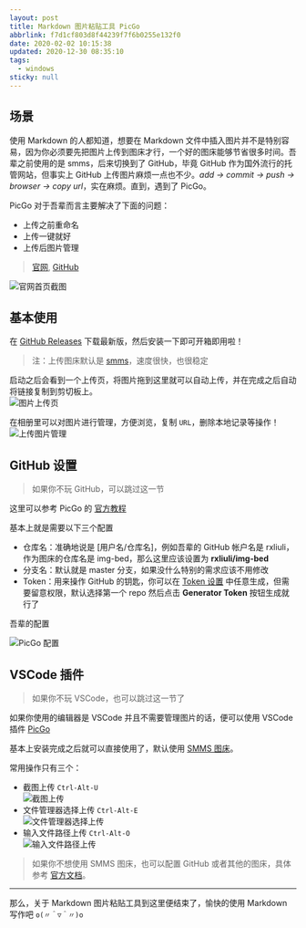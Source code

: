 ```yaml
---
layout: post
title: Markdown 图片粘贴工具 PicGo
abbrlink: f7d1cf803d8f44239f7f6b0255e132f0
date: 2020-02-02 10:15:38
updated: 2020-12-30 08:35:10
tags:
  - windows
sticky: null
---
```


## 场景

使用 Markdown 的人都知道，想要在 Markdown 文件中插入图片并不是特别容易，因为你必须要先把图片上传到图床才行，一个好的图床能够节省很多时间。吾辈之前使用的是 smms，后来切换到了 GitHub，毕竟 GitHub 作为国外流行的托管网站，但事实上 GitHub 上传图片麻烦一点也不少。_add -> commit -> push -> browser -> copy url_，实在麻烦。直到，遇到了 PicGo。

PicGo 对于吾辈而言主要解决了下面的问题：

- 上传之前重命名
- 上传一键就好
- 上传后图片管理

> [官网](https://molunerfinn.com/PicGo/), [GitHub](https://github.com/rxliuli/PicGo)

![官网首页截图](https://cdn.jsdelivr.net/gh/rxliuli/img-bed/20181016231008.png)

## 基本使用

在 [GitHub Releases](https://github.com/Molunerfinn/picgo/releases) 下载最新版，然后安装一下即可开箱即用啦！

> 注：上传图床默认是 [smms](https://sm.ms/)，速度很快，也很稳定

启动之后会看到一个上传页，将图片拖到这里就可以自动上传，并在完成之后自动将链接复制到剪切板上。\
![图片上传页](https://cdn.jsdelivr.net/gh/rxliuli/img-bed/20190205233313.png)

在相册里可以对图片进行管理，方便浏览，复制 `URL`，删除本地记录等操作！\
![上传图片管理](https://cdn.jsdelivr.net/gh/rxliuli/img-bed/20190205233906.png)

## GitHub 设置

> 如果你不玩 GitHub，可以跳过这一节

这里可以参考 PicGo 的 [官方教程](https://github.com/Molunerfinn/PicGo/wiki/%E8%AF%A6%E7%BB%86%E7%AA%97%E5%8F%A3%E7%9A%84%E4%BD%BF%E7%94%A8#github%E5%9B%BE%E5%BA%8A)

基本上就是需要以下三个配置

- 仓库名：准确地说是 \[用户名/仓库名]，例如吾辈的 GitHub 帐户名是 rxliuli，作为图床的仓库名是 img-bed，那么这里应该设置为 **rxliuli/img-bed**
- 分支名：默认就是 master 分支，如果没什么特别的需求应该不用修改
- Token：用来操作 GitHub 的钥匙，你可以在 [Token 设置](https://github.com/settings/tokens) 中任意生成，但需要留意权限，默认选择第一个 repo 然后点击 **Generator Token** 按钮生成就行了

吾辈的配置

![PicGo 配置](https://cdn.jsdelivr.net/gh/rxliuli/img-bed/20181016232104.png)

## VSCode 插件

> 如果你不玩 VSCode，也可以跳过这一节了

如果你使用的编辑器是 VSCode 并且不需要管理图片的话，便可以使用 VSCode 插件 [PicGo](https://marketplace.visualstudio.com/items?itemName=Spades.vs-picgo)

基本上安装完成之后就可以直接使用了，默认使用 [SMMS 图床](https://sm.ms/)。

常用操作只有三个：

- 截图上传 `Ctrl-Alt-U`\
  ![截图上传](https://cdn.jsdelivr.net/gh/rxliuli/img-bed/20181205102050.gif)
- 文件管理器选择上传 `Ctrl-Alt-E`\
  ![文件管理器选择上传](https://cdn.jsdelivr.net/gh/rxliuli/img-bed/20181205102356.gif)
- 输入文件路径上传 `Ctrl-Alt-O`\
  ![输入文件路径上传](https://cdn.jsdelivr.net/gh/rxliuli/img-bed/20181205102418.gif)

> 如果你不想使用 SMMS 图床，也可以配置 GitHub 或者其他的图床，具体参考 [官方文档](https://marketplace.visualstudio.com/items?itemName=Spades.vs-picgo)。

---

那么，关于 Markdown 图片粘贴工具到这里便结束了，愉快的使用 Markdown 写作吧 `o(〃＾▽＾〃)o`
